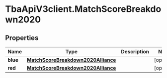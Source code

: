 # TbaApiV3client.MatchScoreBreakdown2020

## Properties

Name | Type | Description | Notes
------------ | ------------- | ------------- | -------------
**blue** | [**MatchScoreBreakdown2020Alliance**](MatchScoreBreakdown2020Alliance.md) |  | [optional] 
**red** | [**MatchScoreBreakdown2020Alliance**](MatchScoreBreakdown2020Alliance.md) |  | [optional] 


